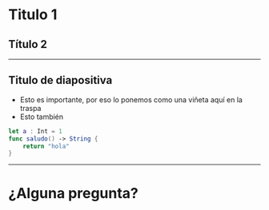 
<!-- .slide: class="titulo" -->

# Titulo 1
## Título 2

---

## Titulo de diapositiva

- Esto es importante, por eso lo ponemos como una viñeta aquí en la traspa
- Esto también

```swift
let a : Int = 1
func saludo() -> String {
    return "hola"
}
```



---

<!-- .slide: class="titulo" -->

# ¿Alguna pregunta?
